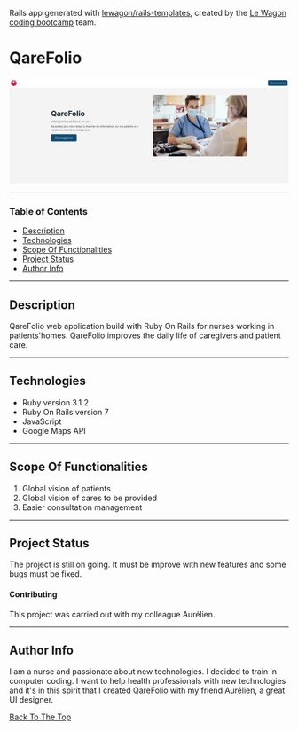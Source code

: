 Rails app generated with [lewagon/rails-templates](https://github.com/lewagon/rails-templates), created by the [Le Wagon coding bootcamp](https://www.lewagon.com) team.

# QareFolio
![Project Image](app/assets/images/photo_accueil.png)

---

### Table of Contents

- [Description](#description)
- [Technologies](#technologies)
- [Scope Of Functionalities](#scope-of-functionalities)
- [Project Status](#project-status)
- [Author Info](#author-info)

---

## Description
QareFolio web application build with Ruby On Rails for nurses working in patients'homes. QareFolio improves the daily life of caregivers and patient care.

---

## Technologies

- Ruby version 3.1.2
- Ruby On Rails version 7
- JavaScript
- Google Maps API

---

## Scope Of Functionalities

1. Global vision of patients
2. Global vision of cares to be provided
3. Easier consultation management

---

## Project Status
The project is still on going. It must be improve with new features and some bugs must be fixed.

#### Contributing
This project was carried out with my colleague Aurélien.

---

## Author Info
I am a nurse and passionate about new technologies. I decided to train in computer coding. I want to help health professionals with new technologies and it's in this spirit that I created QareFolio with my friend Aurélien, a great UI designer.

[Back To The Top](#QareFolio)

